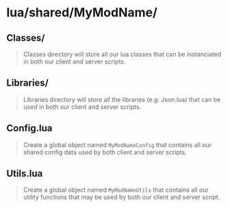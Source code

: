 # lua/shared/MyModName/

## Classes/

> Classes directory will store all our lua classes that can be instanciated in both our client and server scripts.

## Libraries/

> Libraries directory will store all the libraries (e.g: Json.lua) that can be used in both our client and server scripts.

## Config.lua

> Create a global object named `MyModNameConfig` that contains all our shared config data used by both client and server scripts.

## Utils.lua

> Create a global object named `MyModNameUtils` that contains all our utility functions that may be used by both our client and server script.
